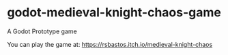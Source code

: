 # godot-medieval-knight-chaos-game
A Godot Prototype game


You can play the game at: https://rsbastos.itch.io/medieval-knight-chaos
